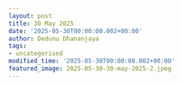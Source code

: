 ```yaml
---
layout: post
title: 30 May 2025
date: '2025-05-30T00:00:00.002+00:00'
author: Dedunu Dhananjaya
tags:
- uncategorised
modified_time: '2025-05-30T00:00:00.002+00:00'
featured_image: 2025-05-30-30-may-2025-2.jpeg
---
```

